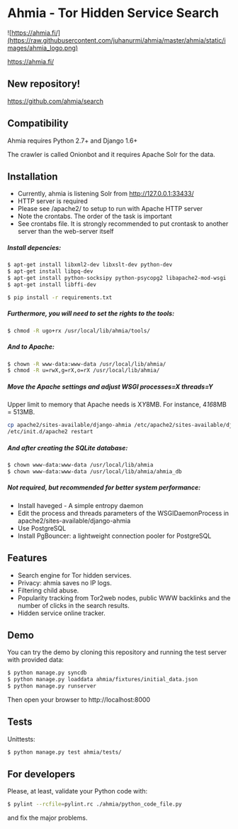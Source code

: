 Ahmia - Tor Hidden Service Search
=================================

![https://ahmia.fi/](https://raw.githubusercontent.com/juhanurmi/ahmia/master/ahmia/static/images/ahmia_logo.png)

https://ahmia.fi/

New repository!
---------------

https://github.com/ahmia/search

Compatibility
-------------

Ahmia requires Python 2.7+ and Django 1.6+

The crawler is called Onionbot and it requires Apache Solr for the data.

Installation
------------

- Currently, ahmia is listening Solr from http://127.0.0.1:33433/
- HTTP server is required
- Please see /apache2/ to setup to run with Apache HTTP server
- Note the crontabs. The order of the task is important
- See crontabs file. It is strongly recommended to put crontask to another server than the web-server itself

##### Install depencies:

```sh
$ apt-get install libxml2-dev libxslt-dev python-dev
$ apt-get install libpq-dev
$ apt-get install python-socksipy python-psycopg2 libapache2-mod-wsgi
$ apt-get install libffi-dev
```

```sh
$ pip install -r requirements.txt
```

##### Furthermore, you will need to set the rights to the tools:

```sh
$ chmod -R ugo+rx /usr/local/lib/ahmia/tools/
```

##### And to Apache:

```sh
$ chown -R www-data:www-data /usr/local/lib/ahmia/
$ chmod -R u=rwX,g=rX,o=rX /usr/local/lib/ahmia/
```

##### Move the Apache settings and adjust WSGI processes=X threads=Y

Upper limit to memory that Apache needs is X*Y*8MB. For instance, 4*16*8MB = 513MB.

```sh
cp apache2/sites-available/django-ahmia /etc/apache2/sites-available/django-ahmia
/etc/init.d/apache2 restart
```

##### And after creating the SQLite database:

```sh
$ chown www-data:www-data /usr/local/lib/ahmia
$ chown www-data:www-data /usr/local/lib/ahmia/ahmia_db
```

##### Not required, but recommended for better system performance:

- Install haveged - A simple entropy daemon
- Edit the process and threads parameters of the WSGIDaemonProcess in apache2/sites-available/django-ahmia
- Use PostgreSQL
- Install PgBouncer: a lightweight connection pooler for PostgreSQL

Features
--------

- Search engine for Tor hidden services.
- Privacy: ahmia saves no IP logs.
- Filtering child abuse.
- Popularity tracking from Tor2web nodes, public WWW backlinks and the number of clicks in the search results.
- Hidden service online tracker.

Demo
----

You can try the demo by cloning this repository and running the test server with provided data:

```sh
$ python manage.py syncdb
$ python manage.py loaddata ahmia/fixtures/initial_data.json
$ python manage.py runserver
```

Then open your browser to http://localhost:8000

Tests
-----

Unittests:

```sh
$ python manage.py test ahmia/tests/
```

For developers
--------------

Please, at least, validate your Python code with:

```sh
$ pylint --rcfile=pylint.rc ./ahmia/python_code_file.py
```

and fix the major problems.
